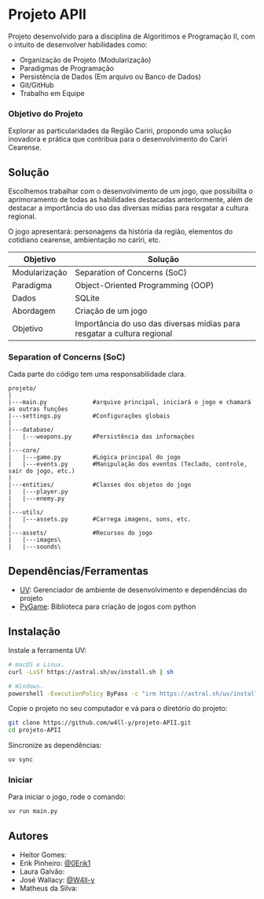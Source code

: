 # Projeto APII

Projeto desenvolvido para a disciplina de Algoritimos e Programação II, com o intuito de desenvolver habilidades como:
* Organização de Projeto (Modularização)
* Paradigmas de Programação
* Persistência de Dados (Em arquivo ou Banco de Dados)
* Git/GitHub
* Trabalho em Equipe

### Objetivo do Projeto

Explorar as particularidades da Região Cariri, propondo uma solução inovadora e prática que contribua para o desenvolvimento do Cariri Cearense.

## Solução

Escolhemos trabalhar com o desenvolvimento de um jogo, que possibilita o aprimoramento de todas as habilidades destacadas anteriormente, além de destacar a importância do uso das diversas mídias para resgatar a cultura regional.

O jogo apresentará: personagens da história da região, elementos do cotidiano cearense, ambientação no cariri, etc.

| Objetivo  | Solução |
| ------------- | ------------- |
| Modularização  | Separation of Concerns (SoC)  |
| Paradigma  | Object-Oriented Programming (OOP)  |
| Dados  | SQLite  |
| Abordagem  | Criação de um jogo  |
| Objetivo  | Importância do uso das diversas mídias para resgatar a cultura regional  |

### Separation of Concerns (SoC)

Cada parte do código tem uma responsabilidade clara.

```
projeto/
|
|---main.py             #arquivo principal, iniciará o jogo e chamará as outras funções
|---settings.py         #Configurações globais
|
|---database/
|   |---weapons.py      #Persistência das informações
|
|---core/
|   |---game.py         #Lógica principal do jogo
|   |---events.py       #Manipulação dos eventos (Teclado, controle, sair do jogo, etc.)
|
|---entities/           #Classes dos objetos do jogo
|   |---player.py
|   |---enemy.py
|
|---utils/
|   |---assets.py       #Carrega imagens, sons, etc.
|
|---assets/             #Recursos do jogo
|   |---images\
|   |---sounds\
```

## Dependências/Ferramentas

- [UV](https://github.com/astral-sh/uv): Gerenciador de ambiente de desenvolvimento e dependências do projeto
- [PyGame](https://www.pygame.org): Biblioteca para criação de jogos com python

## Instalação

Instale a ferramenta UV:

```bash
# macOS e Linux.
curl -LsSf https://astral.sh/uv/install.sh | sh
```

```bash
# Windows.
powershell -ExecutionPolicy ByPass -c "irm https://astral.sh/uv/install.ps1 | iex"
```

Copie o projeto no seu computador e vá para o diretório do projeto:

```bash
git clone https://github.com/w4ll-y/projeto-APII.git
cd projeto-APII
```

Sincronize as dependências:

```bash
uv sync
```

### Iniciar

Para iniciar o jogo, rode o comando:

```bash
uv run main.py
```


## Autores

- Heitor Gomes: 
- Erik Pinheiro: [@0Erik1](https://github.com/0Erik1)
- Laura Galvão: 
- José Wallacy: [@W4ll-y](https://github.com/w4ll-y)
- Matheus da Silva: 
